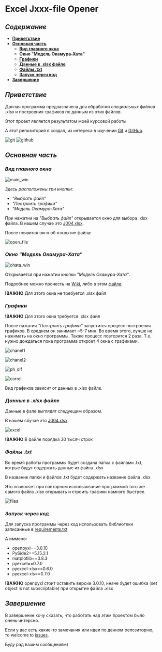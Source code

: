 Excel Jxxx-file Opener
======================
## ***Содержание***
- **[Приветствие](https://github.com/ferret22/excel_Jxxx_opener/tree/master#приветсвие)**
- **[Основная часть](https://github.com/ferret22/excel_Jxxx_opener/tree/master#основная-часть)**
  + **[Вид главного окна](https://github.com/ferret22/excel_Jxxx_opener?tab=readme-ov-file#вид-главного-окна)**
  + **[Окно "Модель Окамура-Хата"](https://github.com/ferret22/excel_Jxxx_opener?tab=readme-ov-file#окно-модель-окамура-хата)**
  + **[Графики](https://github.com/ferret22/excel_Jxxx_opener?tab=readme-ov-file#графики)**
  + **[Данные в .xlsx файле](https://github.com/ferret22/excel_Jxxx_opener?tab=readme-ov-file#данные-в-xlsx-файле)**
  + **[Файлы .txt](https://github.com/ferret22/excel_Jxxx_opener?tab=readme-ov-file#файлы-txt)**
  + **[Запуск через код](https://github.com/ferret22/excel_Jxxx_opener?tab=readme-ov-file#запуск-через-код)**
- **[Завершение](https://github.com/ferret22/excel_Jxxx_opener/tree/master#завершение)**

## ***Приветствие***
Данная программа предназначена для обработки _специальных_ файлов .xlsx и построения графиков по данным из этих файлов.

Этот проект является результатом моей курсовой работы.

А этот репозиторий я создал, из интереса в изучении [Git](https://git-scm.com/) и [GitHub](https://github.com/).

![git](https://git-scm.com/images/logo@2x.png) ![github](https://github.githubassets.com/assets/GitHub-Logo-ee398b662d42.png)

## ***Основная часть***
### ***Вид главного окна***
![main_win](images/main_win.png)

*Здесь расположены три кнопки:*
+ *"Выбрать файл"*
+ *"Построить графики"*
+ *"Модель Окамура-Хата"*

При нажатии на *"Выбрать файл"* открывается окно для выбора .xlsx файла.
В нашем случае это [J004.xlsx](https://github.com/ferret22/excel_Jxxx_opener/blob/master/J004.xlsx).

После появится окно об открытие файла:

![open_file](images/open_file.png)

### ***Окно "Модель Окамура-Хата"***
![ohata_win](images/ohata_win.png)

Открывается при нажатии кнопки *"Модель Окамура-Хата"*.

Подробнее можно прочесть на [Wiki](https://en.wikipedia.org/wiki/Hata_model), либо в этом  [файле](https://edu.study.tusur.ru/publications/4132/download).

**!ВАЖНО** Для этого окна не требуется .xlsx файл

### ***Графики***
**!ВАЖНО** Для этого окна требуется .xlsx файл

После нажатия *"Построить графики"* запустится процесс построения графиков.
В среднем он занимает ~5-7 мин. Во время этого, лучше не нажимать на окно программы.
Также процесс повторится 2 раза. Т.е. нужно дождаться пока программа откроет 4 окна с графиками.

![chanel1](images/chanel1.png)

![chanel2](images/chanel2.png)

![ph_dif](images/ph_dif.png)

![correl](images/correl.png)

Вид графиков зависит от данных в .xlsx файле.

### ***Данные в .xlsx файле***
Данные в фале выглядят следуещим образом.

В нашем случае это [J004.xlsx](https://github.com/ferret22/excel_Jxxx_opener/blob/master/J004.xlsx).

![excel](images/excel.png)

**!ВАЖНО** В файле порядка 30 тысяч строк

### ***Файлы .txt***
Во время работы программы будет создана папка с файлами .txt, котрые будут содержать данные из файла .xlsx

В название папки и файлов .txt будет содержать название файла .xlsx

Это позволяет при повторном использование программой того же самого файла .xlsx открывать и строить графики намного быстрее.

![files](images/files.png)

### ***Запуск через код***
Для запуска программы через код использовать библиотеки записанные в [requirements.txt](https://github.com/ferret22/excel_Jxxx_opener/blob/master/requirements.txt)

А иммено:
+ openpyxl==3.0.10
+ PySide2==5.15.2.1
+ matplotlib==3.8.3
+ pyexcel==0.7.0
+ pyexcel-xlsx==0.6.0
+ pyexcel-xls==0.7.0

**!ВАЖНО** openpyxl стоит оставить версии 3.0.10, иначе будет ошибка (set object is not subscriptable) при открытие файла .xlsx

## ***Завершение***
В завершение хочу сказать, что работать над этим проектом было очень интерсно.

Если у вас есть какие-то замечания или идеи по данном репозиторию, то welcome to [issues](https://github.com/ferret22/excel_Jxxx_opener/issues). 

Буду рад вашим сообщениям)
